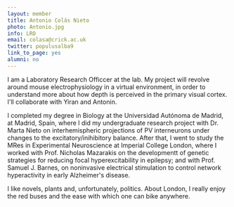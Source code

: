 ```yaml
---
layout: member
title: Antonio Colás Nieto
photo: Antonio.jpg
info: LRO
email: colasa@crick.ac.uk
twitter: populusalba9
link_to_page: yes
alumni: no
---
```


I am a Laboratory Research Officcer at the lab. My project will revolve around mouse electrophysiology in a virtual environment, in order to understand more about how depth is perceived in the primary visual cortex. I'll collaborate with Yiran and Antonin. 

I completed my degree in Biology at the Universidad Autónoma de Madrid, at Madrid, Spain, where I did my undergraduate research project with Dr. Marta Nieto on interhemispheric projections of PV interneurons under changes to the excitatory/inihibitory balance. After that, I went to study the MRes in Experimental Neuroscience at Imperial College London, where I worked with Prof. Nicholas Mazarakis on the developmentt of genetic strategies for reducing focal hyperexcitability in epilepsy; and with Prof. Samuel J. Barnes, on noninvasive electrical stimulation to control network hyperactivity in early Alzheimer's disease. 

I like novels, plants and, unfortunately, politics. About London, I really enjoy the red buses and the ease with which one can bike anywhere. 
